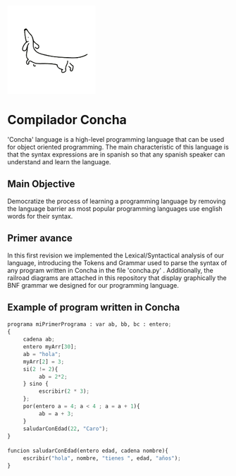 ![alt text](https://github.com/gabrielacorona/compilador-concha/blob/main/small-logo.png)
# Compilador Concha
'Concha' language is a high-level programming language that can be used for object oriented programming. The main characteristic of this language is that the syntax expressions are in spanish so that any spanish speaker can understand and learn the language.

## Main Objective
Democratize the process of learning a programming language by removing the language barrier as most popular programming languages use english words for their syntax.

## Primer avance
In this first revision we implemented the Lexical/Syntactical analysis of our language, introducing the Tokens and Grammar used to parse the syntax of any program written in Concha in the file 'concha.py' . Additionally, the railroad diagrams are attached in this repository that display graphically the BNF grammar we designed for our programming language.

## Example of program written in Concha
```python
programa miPrimerPrograma : var ab, bb, bc : entero;
{
     cadena ab;
     entero myArr[30];
     ab = "hola";
     myArr[2] = 3;
     si(2 != 2){
          ab = 2*2;
     } sino {
          escribir(2 * 3);
     };
     por(entero a = 4; a < 4 ; a = a + 1){
          ab = a + 3;
     }
     saludarConEdad(22, "Caro");
}

funcion saludarConEdad(entero edad, cadena nombre){
     escribir("hola", nombre, "tienes ", edad, "años");
}